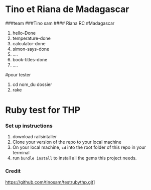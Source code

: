 Tino et Riana de Madagascar
==========

###team
###Tino sam #### Riana RC 
#Madagascar


1. hello-Done
2. temperature-done
3. calculator-done
4. simon-says-done
5. ....
6. book-titles-done
7. ....

#pour tester
1. cd nom_du dossier
2. rake

Ruby test for THP
==========

### Set up instructions

1. download railsintaller
2. Clone your version of the repo to your local machine
3. On your local machine, `cd` into the root folder of this repo in your terminal
4. run `bundle install` to install all the gems this project needs.

### Credit

https://github.com/tinosam/testrubythp.git]
